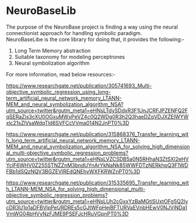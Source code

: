 # NeuroBaseLib
The purpose of the NeuroBase project is finding a way using the neural connectionist approach for handling symbolic paradigm.  
NeuroBaseLibe is the core library for doing that, it provides the following:-
1. Long Term Memory abstraction
2. Suitable taxonomy for modeling perceptrones
3. Neural symbolization algorithm

For more information, read below resources:-

https://www.researchgate.net/publication/305741693_Multi-objective_symbolic_regression_using_long-term_artificial_neural_network_memory_LTANN-MEM_and_neural_symbolization_algorithm_NSA?utm_source=twitter&rgutm_meta1=eHNsLTdySDdxR3F1UnJCRFJPZENFQ2FqSERaZis3cXU0OGxuMWxPeVZ4c0Q2WDg0R3h2Q3haeDZqVDJXZElWYWxlc21sZlVsaWdqTld6SVFCcVVma014N2JnPT0%3D 

https://www.researchgate.net/publication/315868376_Transfer_learning_with_long_term_artificial_neural_network_memory_LTANN-MEM_and_neural_symbolization_algorithm_NSA_for_solving_high_dimensional_multi-objective_symbolic_regression_problems?utm_source=twitter&rgutm_meta1=eHNsLVZCSDB5a0N5RHhaN3ZtSXI2eHVYclF6WHV0Z255STNZZnM3bndUYnArYkNaNk85WWFDTzNERkhpQ3F1WDFBb1dSQzNQV3BGZEVlREdQNEhvWXFKRWZnPT0%3D

https://www.researchgate.net/publication/315335695_Transfer_learning_with_LTANN-MEM_NSA_for_solving_high_dimensional_multi-objective_symbolic_regression_problems?utm_source=twitter&rgutm_meta1=eHNsLUh2cGxxYzBaMGtiSUxtOFg5Q2lycDR3U1o1aDFBVlpPeURDREs5cGJtWFpHejBFTURVaEVnbHEwV0NJVjNDa1VmWG04bHVyNzFJME9PSEFJcHRuVGpnPT0%3D

